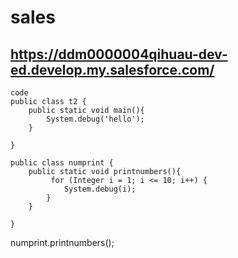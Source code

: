 # sales

## https://ddm0000004qihuau-dev-ed.develop.my.salesforce.com/

```
code
public class t2 {
    public static void main(){
        System.debug('hello');
    }

} 
```

```
public class numprint {
    public static void printnumbers(){
         for (Integer i = 1; i <= 10; i++) {
            System.debug(i);
        }
    }

}
```
numprint.printnumbers();
